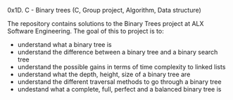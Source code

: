0x1D. C - Binary trees (C, Group project, Algorithm, Data structure)


The repository contains solutions to the Binary Trees project at ALX Software Engineering.
The goal of this to project is to:
- understand what a binary tree is
- understand the difference between a binary tree and a binary search tree
- understand the possible gains in terms of time complexity to linked lists
- understand what the depth, height, size of a binary tree are
- understand the different traversal methods to go through a binary tree
- undestand what a complete, full, perfect and a balanced binary tree is
